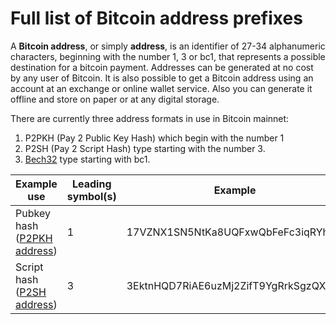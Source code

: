 # Full list of Bitcoin address prefixes

A __Bitcoin address__, or simply __address__, is an identifier of 27-34 alphanumeric characters, beginning with the number 1, 3 or bc1, that represents a possible destination for a bitcoin payment. Addresses can be generated at no cost by any user of Bitcoin. It is also possible to get a Bitcoin address using an account at an exchange or online wallet service. Also you can generate it offline and store on paper or at any digital storage.

There are currently three address formats in use in Bitcoin mainnet:

1. P2PKH (Pay 2 Public Key Hash) which begin with the number 1
2. P2SH (Pay 2 Script Hash) type starting with the number 3.
3. [Bech32](https://en.bitcoin.it/wiki/Bech32) type starting with bc1.

Example use | Leading symbol(s) | Example
----------- | ----------------- | -------
Pubkey hash ([P2PKH address](https://en.bitcoin.it/wiki/Transaction#Pay-to-PubkeyHash)) | 1 | 17VZNX1SN5NtKa8UQFxwQbFeFc3iqRYhem
Script hash ([P2SH address](https://en.bitcoin.it/wiki/Pay_to_script_hash)) | 3 | 3EktnHQD7RiAE6uzMj2ZifT9YgRrkSgzQX
